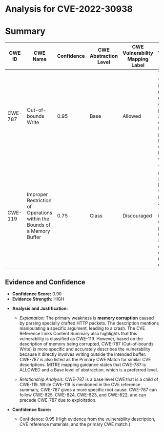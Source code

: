 # Analysis for CVE-2022-30938

# Summary
| CWE ID  | CWE Name  | Confidence | CWE Abstraction Level | CWE Vulnerability Mapping Label | CWE-Vulnerability Mapping Notes |
|---|---|---|---|---|---|
| CWE-787 | Out-of-bounds Write | 0.95 | Base | Allowed | The vulnerability involves **memory corruption** due to parsing specially crafted HTTP packets, leading to an out-of-bounds write. |
| CWE-119 | Improper Restriction of Operations within the Bounds of a Memory Buffer | 0.75 | Class | Discouraged | The CVE reference summary indicates the vulnerability is classified as CWE-119. While it is related, CWE-787 provides a more specific description of the **memory corruption**. |

## Evidence and Confidence

*   **Confidence Score:** 0.90
*   **Evidence Strength:** HIGH

- **Analysis and Justification:**
  - *Explanation:* The primary weakness is **memory corruption** caused by parsing specially crafted HTTP packets. The description mentions manipulating a specific argument, leading to a crash. The CVE Reference Links Content Summary also highlights that this vulnerability is classified as CWE-119. However, based on the description of memory being corrupted, CWE-787 (Out-of-bounds Write) is more specific and accurately describes the vulnerability because it directly involves writing outside the intended buffer. CWE-787 is also listed as the Primary CWE Match for similar CVE descriptions. MITRE mapping guidance states that CWE-787 is ALLOWED and a Base level of abstraction, which is a preferred level.

  - *Relationship Analysis:* CWE-787 is a base level CWE that is a child of CWE-119. While CWE-119 is mentioned in the CVE reference summary, CWE-787 gives a more specific root cause. CWE-787 can follow CWE-825, CWE-824, CWE-823, and CWE-822, and can precede CWE-787 due to exploitation.

- **Confidence Score:**
  - Confidence: 0.95 (High evidence from the vulnerability description, CVE reference materials, and the primary CWE match.)